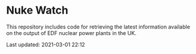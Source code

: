 # Nuke Watch

This repository includes code for retrieving the latest information available on the output of EDF nuclear power plants in the UK.

Last updated: 2021-03-01 22:12